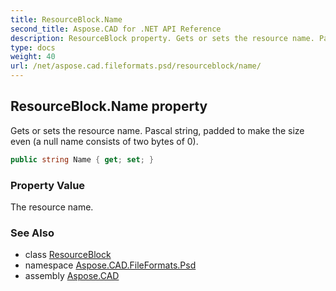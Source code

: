 ```yaml
---
title: ResourceBlock.Name
second_title: Aspose.CAD for .NET API Reference
description: ResourceBlock property. Gets or sets the resource name. Pascal string padded to make the size even a null name consists of two bytes of 0
type: docs
weight: 40
url: /net/aspose.cad.fileformats.psd/resourceblock/name/
---
```

## ResourceBlock.Name property

Gets or sets the resource name. Pascal string, padded to make the size even (a null name consists of two bytes of 0).

```csharp
public string Name { get; set; }
```

### Property Value

The resource name.

### See Also

* class [ResourceBlock](../)
* namespace [Aspose.CAD.FileFormats.Psd](../../../aspose.cad.fileformats.psd/)
* assembly [Aspose.CAD](../../../)


